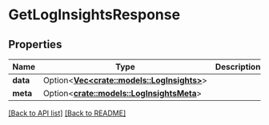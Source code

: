 # GetLogInsightsResponse

## Properties

Name | Type | Description | Notes
------------ | ------------- | ------------- | -------------
**data** | Option<[**Vec&lt;crate::models::LogInsights&gt;**](LogInsights.md)> |  | 
**meta** | Option<[**crate::models::LogInsightsMeta**](LogInsightsMeta.md)> |  | 

[[Back to API list]](../README.md#documentation-for-api-endpoints) [[Back to README]](../README.md)


